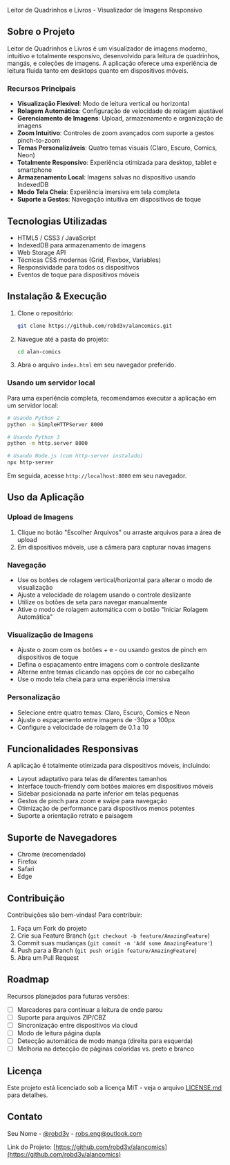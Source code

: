Leitor de Quadrinhos e Livros - Visualizador de Imagens Responsivo

## Sobre o Projeto

Leitor de Quadrinhos e Livros é um visualizador de imagens moderno, intuitivo e totalmente responsivo, desenvolvido para leitura de quadrinhos, mangás, e coleções de imagens. A aplicação oferece uma experiência de leitura fluida tanto em desktops quanto em dispositivos móveis.

### Recursos Principais

- **Visualização Flexível**: Modo de leitura vertical ou horizontal
- **Rolagem Automática**: Configuração de velocidade de rolagem ajustável
- **Gerenciamento de Imagens**: Upload, armazenamento e organização de imagens
- **Zoom Intuitivo**: Controles de zoom avançados com suporte a gestos pinch-to-zoom
- **Temas Personalizáveis**: Quatro temas visuais (Claro, Escuro, Comics, Neon)
- **Totalmente Responsivo**: Experiência otimizada para desktop, tablet e smartphone
- **Armazenamento Local**: Imagens salvas no dispositivo usando IndexedDB
- **Modo Tela Cheia**: Experiência imersiva em tela completa
- **Suporte a Gestos**: Navegação intuitiva em dispositivos de toque

## Tecnologias Utilizadas

- HTML5 / CSS3 / JavaScript
- IndexedDB para armazenamento de imagens
- Web Storage API
- Técnicas CSS modernas (Grid, Flexbox, Variables)
- Responsividade para todos os dispositivos
- Eventos de toque para dispositivos móveis

## Instalação & Execução

1. Clone o repositório:
   ```bash
   git clone https://github.com/robd3v/alancomics.git
   ```

2. Navegue até a pasta do projeto:
   ```bash
   cd alan-comics
   ```

3. Abra o arquivo `index.html` em seu navegador preferido.

### Usando um servidor local

Para uma experiência completa, recomendamos executar a aplicação em um servidor local:

```bash
# Usando Python 2
python -m SimpleHTTPServer 8000

# Usando Python 3
python -m http.server 8000

# Usando Node.js (com http-server instalado)
npx http-server
```

Em seguida, acesse `http://localhost:8000` em seu navegador.

## Uso da Aplicação

### Upload de Imagens

1. Clique no botão "Escolher Arquivos" ou arraste arquivos para a área de upload
2. Em dispositivos móveis, use a câmera para capturar novas imagens

### Navegação

- Use os botões de rolagem vertical/horizontal para alterar o modo de visualização
- Ajuste a velocidade de rolagem usando o controle deslizante
- Utilize os botões de seta para navegar manualmente
- Ative o modo de rolagem automática com o botão "Iniciar Rolagem Automática"

### Visualização de Imagens

- Ajuste o zoom com os botões + e - ou usando gestos de pinch em dispositivos de toque
- Defina o espaçamento entre imagens com o controle deslizante
- Alterne entre temas clicando nas opções de cor no cabeçalho
- Use o modo tela cheia para uma experiência imersiva

### Personalização

- Selecione entre quatro temas: Claro, Escuro, Comics e Neon
- Ajuste o espaçamento entre imagens de -30px a 100px
- Configure a velocidade de rolagem de 0.1 a 10

## Funcionalidades Responsivas

A aplicação é totalmente otimizada para dispositivos móveis, incluindo:

- Layout adaptativo para telas de diferentes tamanhos
- Interface touch-friendly com botões maiores em dispositivos móveis
- Sidebar posicionada na parte inferior em telas pequenas
- Gestos de pinch para zoom e swipe para navegação
- Otimização de performance para dispositivos menos potentes
- Suporte a orientação retrato e paisagem

## Suporte de Navegadores

- Chrome (recomendado)
- Firefox
- Safari
- Edge

## Contribuição

Contribuições são bem-vindas! Para contribuir:

1. Faça um Fork do projeto
2. Crie sua Feature Branch (`git checkout -b feature/AmazingFeature`)
3. Commit suas mudanças (`git commit -m 'Add some AmazingFeature'`)
4. Push para a Branch (`git push origin feature/AmazingFeature`)
5. Abra um Pull Request

## Roadmap

Recursos planejados para futuras versões:

- [ ] Marcadores para continuar a leitura de onde parou
- [ ] Suporte para arquivos ZIP/CBZ
- [ ] Sincronização entre dispositivos via cloud
- [ ] Modo de leitura página dupla
- [ ] Detecção automática de modo manga (direita para esquerda)
- [ ] Melhoria na detecção de páginas coloridas vs. preto e branco

## Licença

Este projeto está licenciado sob a licença MIT - veja o arquivo [LICENSE.md](LICENSE.md) para detalhes.

## Contato

Seu Nome - [@robd3v](https://instagram.com/robd3v) - robs.eng@outlook.com

Link do Projeto: [https://github.com/robd3v/alancomics](https://github.com/robd3v/alancomics)
